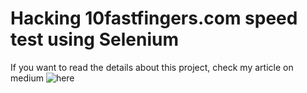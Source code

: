 # Hacking 10fastfingers.com speed test using Selenium
If you want to read the details about this project, check my article on medium ![here](https://walidhadri.medium.com/10fastfingers-com-and-selenium-e960507840c3)
